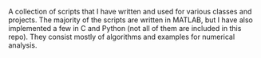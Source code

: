 A collection of scripts that I have written and used for various classes and projects. The majority of the scripts are written in MATLAB, but I have also implemented a few in C and Python (not all of them are included in this repo). They consist mostly of algorithms and examples for numerical analysis.
